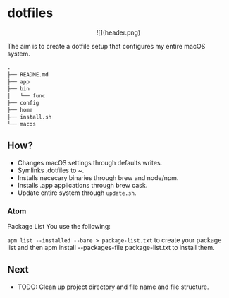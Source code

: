 # dotfiles

<center>![](header.png)</center>

The aim is to create a dotfile setup that configures my entire macOS system.

```
.
├── README.md
├── app
├── bin
│   └── func
├── config
├── home
├── install.sh
└── macos
```

## How?
- Changes macOS settings through defaults writes.
- Symlinks .dotfiles to ~.
- Installs nececary binaries through brew and node/npm.
- Installs .app applications through brew cask.
- Update entire system through `update.sh`.

### Atom
Package List
You use the following:

`apm list --installed --bare > package-list.txt`
to create your package list and then apm install --packages-file package-list.txt to install them.

## Next

- TODO: Clean up project directory and file name and file structure.
